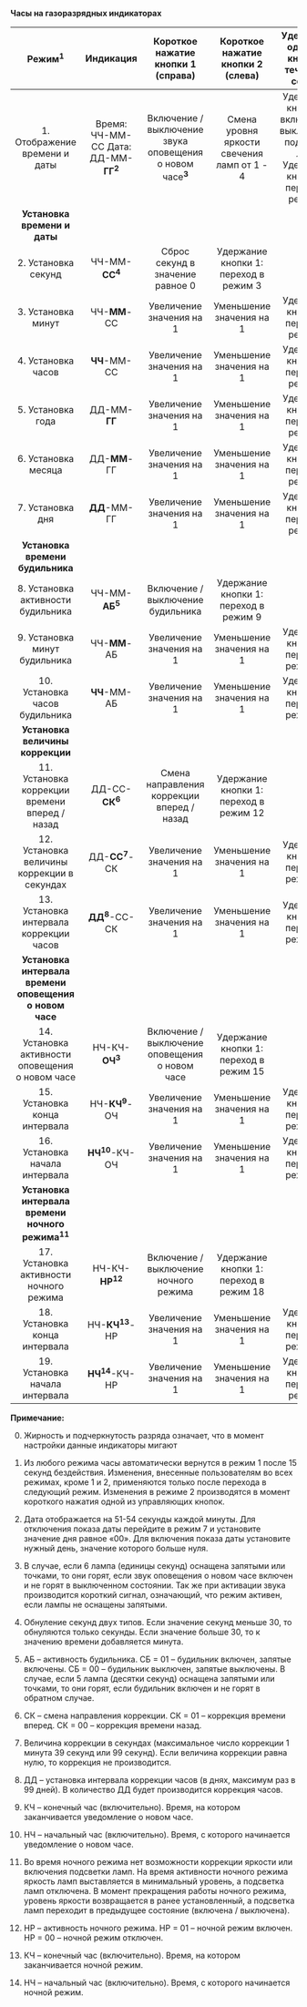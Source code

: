 **Часы на газоразрядных индикаторах**

| Режим<sup>**1**</sup>| Индикация | Короткое нажатие кнопки 1 (справа)| Короткое нажатие кнопки 2 (слева)| Удержание одной из кнопок в течении 2 секунд |
|:----:|:----:|:----:|:----:|:----:|
| 1. Отображение времени и даты | Время: ЧЧ-ММ-СС Дата: ДД-ММ-**ГГ**<sup>**2**</sup> |Включение / выключение звука оповещения о новом часе<sup>**3**</sup>|Смена уровня яркости свечения ламп от 1 - 4| Удержание кнопки 2: включение / выключение подсветки ламп Удержание кнопки 1: переход в режим 2 |
| **Установка времени и даты** |||||
| 2. Установка секунд| ЧЧ-ММ-**СС**<sup>**4**</sup> | Сброс секунд в значение равное 0 | Удержание кнопки 1: переход в режим 3|
| 3. Установка минут | ЧЧ-**ММ**-СС |Увеличение значения на 1 | Уменьшение значения на 1| Удержание кнопки 1: переход в режим 4|
| 4. Установка часов | **ЧЧ**-ММ-СС |Увеличение значения на 1 | Уменьшение значения на 1| Удержание кнопки 1: переход в режим 5
| 5. Установка года | ДД-ММ-**ГГ** | Увеличение значения на 1 | Уменьшение значения на 1| Удержание кнопки 1: переход в режим 6|
| 6. Установка месяца | ДД-**ММ**-ГГ | Увеличение значения на 1 | Уменьшение значения на 1| Удержание кнопки 1: переход в режим 7 |
| 7. Установка дня|  **ДД**-ММ-ГГ| Увеличение значения на 1 | Уменьшение значения на 1| Удержание кнопки 1: переход в режим 8|
| **Установка времени будильника** |
| 8. Установка активности будильника | ЧЧ-ММ-**АБ**<sup>**5**</sup> |  Включение / выключение будильника | Удержание кнопки 1: переход в режим 9 |
| 9. Установка минут будильника | ЧЧ-**ММ**-АБ | Увеличение значения на 1 | Уменьшение значения на 1| Удержание кнопки 1: переход в режим 10 |
| 10. Установка часов будильника | **ЧЧ**-ММ-АБ | Увеличение значения на 1 | Уменьшение значения на 1| Удержание кнопки 1: переход в режим 11 |
| **Установка величины коррекции** |
| 11. Установка коррекции времени вперед / назад | ДД-СС-**СК**<sup>**6**</sup> | Смена направления коррекции вперед / назад | Удержание кнопки 1: переход в режим 12 |
| 12. Установка величины коррекции в секундах | ДД-**СС**<sup>**7**</sup>-СК | Увеличение значения на 1 | Уменьшение значения на 1 | Удержание кнопки 1: переход в режим 13 |
| 13. Установка интервала коррекции часов | **ДД**<sup>**8**</sup>-СС-СК | Увеличение значения на 1 | Уменьшение значения на 1 | Удержание кнопки 1: переход в режим 14 |
| **Установка интервала времени оповещения о новом часе** |
| 14. Установка активности оповещения о новом часе | НЧ-КЧ-**ОЧ**<sup>**3**</sup> | Включение / выключение оповещения о новом часе | Удержание кнопки 1: переход в режим 15 |
| 15. Установка конца интервала | НЧ-**КЧ**<sup>**9**</sup>-ОЧ |  Увеличение значения на 1 | Уменьшение значения на 1 | Удержание кнопки 1: переход в режим 16 |
| 16. Установка начала интервала | **НЧ**<sup>**10**</sup>-КЧ-ОЧ | Увеличение значения на 1 | Уменьшение значения на 1 | Удержание кнопки 1: переход в режим 17 |
| **Установка интервала времени ночного режима**<sup>**11**</sup> |
| 17. Установка активности ночного режима| НЧ-КЧ-**НР**<sup>**12**</sup> | Включение / выключение ночного режима | Удержание кнопки 1: переход в режим 18 |
| 18. Установка конца интервала | НЧ-**КЧ**<sup>**13**</sup>-НР | Увеличение значения на 1 | Уменьшение значения на 1  | Удержание кнопки 1: переход в режим 19 |
| 19. Установка начала интервала | **НЧ**<sup>**14**</sup>-КЧ-НР |  Увеличение значения на 1 | Уменьшение значения на 1  | Удержание кнопки 1: переход в режим 1 |

**Примечание:**

0. Жирность и подчеркнутость разряда означает, что в момент настройки данные индикаторы мигают

1. Из любого режима часы автоматически вернутся в режим 1 после 15 секунд бездействия. Изменения, внесенные пользователям во всех режимах, кроме 1 и 2, применяются только после перехода в следующий режим. Изменения в режиме 2 производятся в момент короткого нажатия одной из управляющих кнопок.

2. Дата отображается на 51-54 секунды каждой минуты. Для отключения показа даты перейдите в режим 7 и установите значение дня равное «00». Для включения показа даты установите нужный день, значение которого больше нуля.

3. В случае, если 6 лампа (единицы секунд) оснащена запятыми или точками, то они горят, если звук оповещения о новом часе включен и не горят в выключенном состоянии. Так же при активации звука производится короткий сигнал, означающий, что режим активен, если лампы не оснащены запятыми.

4. Обнуление секунд двух типов. Если значение секунд меньше 30, то обнуляются только секунды. Если значение больше 30, то к значению времени добавляется минута.

5. АБ – активность будильника. СБ = 01 – будильник включен, запятые включены. СБ = 00 – будильник выключен, запятые выключены. В случае, если 5 лампа (десятки секунд) оснащена запятыми или точками, то они горят, если будильник включен и не горят в обратном случае.

6. СК – смена направления коррекции. СК = 01 – коррекция времени вперед. СК = 00 – коррекция времени назад.

7. Величина коррекции в секундах (максимальное число коррекции 1 минута 39 секунд или 99 секунд). Если величина коррекции равна нулю, то коррекция не производится.

8. ДД – установка интервала коррекции часов (в днях, максимум раз в 99 дней). В количество ДД будет производится коррекция часов.

9. КЧ – конечный час (включительно). Время, на котором заканчивается уведомление о новом часе.

10. НЧ – начальный час (включительно). Время, с которого начинается уведомление о новом часе.

11. Во время ночного режима нет возможности коррекции яркости или включения подсветки ламп. На время активности ночного режима яркость ламп выставляется в минимальный уровень, а подсветка ламп отключена. В момент прекращения работы ночного режима, уровень яркости возвращается в ранее установленный, а подсветка ламп переходит в предыдущее состояние (включена / выключена).

12. НР – активность ночного режима. НР = 01 – ночной режим включен. НР = 00 – ночной режим отключен.

13. КЧ – конечный час (включительно). Время, на котором заканчивается ночной режим.

14. НЧ – начальный час (включительно). Время, с которого начинается ночной режим.
